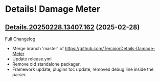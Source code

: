 # Details! Damage Meter

## [Details.20250228.13407.162](https://github.com/Tercioo/Details-Damage-Meter/tree/Details.20250228.13407.162) (2025-02-28)
[Full Changelog](https://github.com/Tercioo/Details-Damage-Meter/compare/Details.20250225.13400.161...Details.20250228.13407.162) 

- Merge branch 'master' of https://github.com/Tercioo/Details-Damage-Meter  
- Update release.yml  
- Remove old standalone packager.  
- Framework update, plugins toc update, removed debug line inside the parser.  
